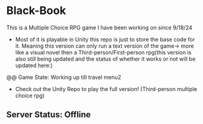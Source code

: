 # Black-Book

This is a Multiple Choice RPG game I have been working on since 9/18/24

- Most of it is playable in Unity this repo is just to store the base code for it.
Meaning this version can only run a text version of the game-> more like a visual novel 
then a Third-person/First-person rpg(this version is also still being updated and the status of whether it works
or not will be updated here:)

 @@ Game State: Working up till travel menu2

* Check out the Unity Repo to play the full version! (Third-person multiple choice rpg)

## Server Status: Offline
